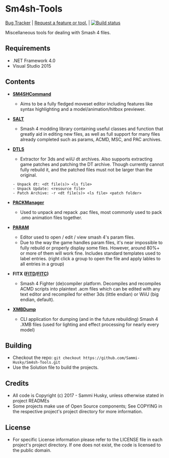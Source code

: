 Sm4sh-Tools
===========
[Bug Tracker](http://www.github.com/sammi-husky/sm4sh-tools/issues) | [Request a feature or tool.](https://github.com/Sammi-Husky/Sm4sh-Tools/issues?q=is%3Aopen+is%3Aissue+label%3Aenhancement) | [![Build status](https://ci.appveyor.com/api/projects/status/e6q6vbdgjs4eoop5?svg=true)](https://ci.appveyor.com/project/Sammi-Husky/sm4sh-tools)

Miscellaneous tools for dealing with Smash 4 files.
## Requirements
- .NET Framework 4.0
- Visual Studio 2015

## Contents
- **[SM4SHCommand](https://github.com/Sammi-Husky/Sm4sh-Tools/tree/master/SM4SHCommand)**
  - Aims to be a fully fledged moveset editor including features like syntax highlighting and a model/animation/hitbox previewer.

- **[SALT](https://github.com/Sammi-Husky/Sm4sh-Tools/tree/master/SALT)**
  - Smash 4 modding library containing useful classes and function that greatly aid in editing new files, as well as full support for many files already completed such as params, ACMD, MSC, and PAC archives.

- **[DTLS](https://github.com/Sammi-Husky/Sm4sh-Tools/tree/master/DTLS)**
  - Extractor for 3ds and wiiU dt archives. Also supports extracting game patches and patching the DT archive. Though currently cannot fully rebuild it, and the patched files must not be larger than the original.
   ```
  - Unpack dt: <dt file(s)> <ls file>
  - Unpack Update: <resource file>
  - Patch Archive: -r <dt file(s)> <ls file> <patch folder>
   ```
  
- **[PACKManager](https://github.com/Sammi-Husky/Sm4sh-Tools/tree/master/PACKManager)**
  - Used to unpack and repack .pac files, most commonly used to pack .omo animation files together.

- **[PARAM](https://github.com/Sammi-Husky/Sm4sh-Tools/tree/master/PARAM)**
  - Editor used to open / edit / view smash 4's param files. 
  - Due to the way the game handles param files, it's near impossible to fully rebuild or properly display some files. However, around 80%+ or more of them will work fine. Includes standard templates used to label entries. (right click a group to open the file and apply lables to all entries in a group)

- **FITX ([FITD](https://github.com/Sammi-Husky/Sm4sh-Tools/tree/master/FITD)/[FITC](https://github.com/Sammi-Husky/Sm4sh-Tools/tree/master/FITC))**
  - Smash 4 Fighter (de)compiler platform. Decompiles and recompiles ACMD scripts into plaintext .acm files which can be edited with any text editor and recompiled for either 3ds (little endian) or WiiU (big endian, default).
  
- **[XMBDump](https://github.com/Sammi-Husky/Sm4sh-Tools/tree/master/XMBDump)**
  - CLI application for dumping (and in the future rebuilding) Smash 4 .XMB files (used for lighting and effect processing for nearly every model)

## Building
  - Checkout the repo: `git checkout https://github.com/Sammi-Husky/Sm4sh-Tools.git`
  - Use the Solution file to build the projects.
  
## Credits 
  - All code is Copyright (c) 2017 - Sammi Husky, unless otherwise stated in project READMEs
  - Some projects make use of Open Source components; See COPYING in the respective project's project directory for more information.
  
## License 
  - For specific License information please refer to the LICENSE file in each project's project directory. If one does not exist, the code is licensed to the public domain.
